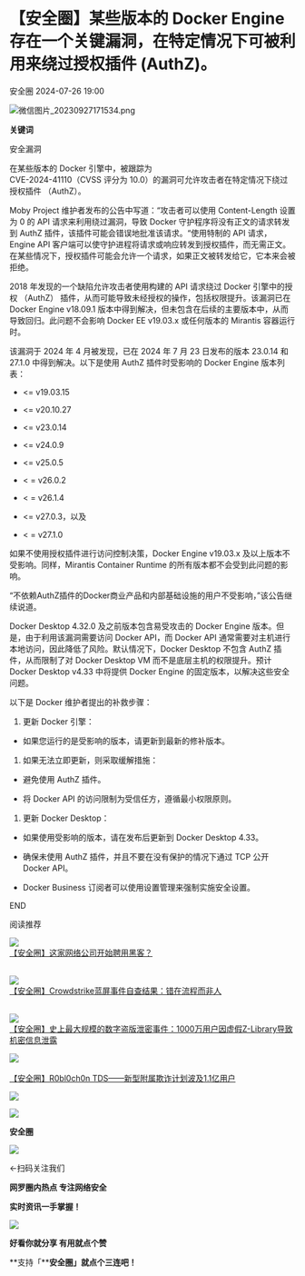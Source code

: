 #  【安全圈】某些版本的 Docker Engine 存在一个关键漏洞，在特定情况下可被利用来绕过授权插件 (AuthZ)。   
 安全圈   2024-07-26 19:00  
  
![](https://mmbiz.qpic.cn/sz_mmbiz_png/aBHpjnrGylgOvEXHviaXu1fO2nLov9bZ055v7s8F6w1DD1I0bx2h3zaOx0Mibd5CngBwwj2nTeEbupw7xpBsx27Q/640?wx_fmt=png&from=appmsg "微信图片_20230927171534.png")  
  
  
**关键词**  
  
  
  
安全漏洞  
  
  
在某些版本的 Docker 引擎中，被跟踪为   
CVE-2024-41110（CVSS 评分为 10.0）的漏洞可允许攻击者在特定情况下绕过授权插件 （AuthZ）。  
  
Moby Project 维护者发布的公告中写道：“攻击者可以使用 Content-Length 设置为 0 的 API 请求来利用绕过漏洞，导致 Docker 守护程序将没有正文的请求转发到 AuthZ 插件，该插件可能会错误地批准该请求。“使用特制的 API 请求，Engine API 客户端可以使守护进程将请求或响应转发到授权插件，而无需正文。在某些情况下，授权插件可能会允许一个请求，如果正文被转发给它，它本来会被拒绝。  
  
2018 年发现的一个缺陷允许攻击者使用构建的 API 请求绕过 Docker 引擎中的授权 （AuthZ） 插件，从而可能导致未经授权的操作，包括权限提升。该漏洞已在 Docker Engine v18.09.1 版本中得到解决，但未包含在后续的主要版本中，从而导致回归。此问题不会影响 Docker EE v19.03.x 或任何版本的 Mirantis 容器运行时。  
  
该漏洞于 2024 年 4 月被发现，已在 2024 年 7 月 23 日发布的版本 23.0.14 和 27.1.0 中得到解决。以下是使用 AuthZ 插件时受影响的 Docker Engine 版本列表：  
- <= v19.03.15  
  
- <= v20.10.27  
  
- <= v23.0.14  
  
- <= v24.0.9  
  
- <= v25.0.5  
  
- < = v26.0.2  
  
- < = v26.1.4  
  
- <= v27.0.3，以及  
  
- < = v27.1.0  
  
如果不使用授权插件进行访问控制决策，Docker Engine v19.03.x 及以上版本不受影响。同样，Mirantis Container Runtime 的所有版本都不会受到此问题的影响。  
  
“不依赖AuthZ插件的Docker商业产品和内部基础设施的用户不受影响，”该公告继续说道。  
  
Docker Desktop 4.32.0 及之前版本包含易受攻击的 Docker Engine 版本。但是，由于利用该漏洞需要访问 Docker API，而 Docker API 通常需要对主机进行本地访问，因此降低了风险。默认情况下，Docker Desktop 不包含 AuthZ 插件，从而限制了对 Docker Desktop VM 而不是底层主机的权限提升。预计 Docker Desktop v4.33 中将提供 Docker Engine 的固定版本，以解决这些安全问题。  
  
以下是 Docker 维护者提出的补救步骤：  
1. 更新 Docker 引擎：  
  
- 如果您运行的是受影响的版本，请更新到最新的修补版本。  
  
1. 如果无法立即更新，则采取缓解措施：  
  
- 避免使用 AuthZ 插件。  
  
- 将 Docker API 的访问限制为受信任方，遵循最小权限原则。  
  
1. 更新 Docker Desktop：  
  
- 如果使用受影响的版本，请在发布后更新到 Docker Desktop 4.33。  
  
- 确保未使用 AuthZ 插件，并且不要在没有保护的情况下通过 TCP 公开 Docker API。  
  
- Docker Business 订阅者可以使用设置管理来强制实施安全设置。  
  
  
  
END  
  
  
阅读推荐  
  
  
![](https://mmbiz.qpic.cn/sz_mmbiz_jpg/aBHpjnrGylhickkwIrLIB3GAHnldD5X9krF8cwzia67GeRdXJ5DGHWcvNlmUwEYKV1iaGguvbVxtmBHZvPs1Wic0MA/640?wx_fmt=jpeg "")  
[【安全圈】这家网络公司开始聘用黑客？](http://mp.weixin.qq.com/s?__biz=MzIzMzE4NDU1OQ==&mid=2652063086&idx=1&sn=8b841b8242dff0f3af24fad49b952555&chksm=f36e692ec419e03882e468149cd84bb3bca83dc01adefb881762171e95f162781888daef50d8&scene=21#wechat_redirect)  
                                      
  
  
![](https://mmbiz.qpic.cn/sz_mmbiz_jpg/aBHpjnrGylhickkwIrLIB3GAHnldD5X9kjxbNcicHYj7FOklgiarSLrXGdFJhSmtsbHack2G1Ibnnn8uib77a8ttLA/640?wx_fmt=jpeg "")  
[【安全圈】Crowdstrike蓝屏事件自查结果：错在流程而非人](http://mp.weixin.qq.com/s?__biz=MzIzMzE4NDU1OQ==&mid=2652063086&idx=2&sn=afcd1063623156c29769141ffa615a68&chksm=f36e692ec419e0384b2b7e668a91f93453fce5abdab9616d7f3dcbcc30a96ce7b4fd3611e744&scene=21#wechat_redirect)  
          
  
  
![](https://mmbiz.qpic.cn/sz_mmbiz_jpg/aBHpjnrGylhickkwIrLIB3GAHnldD5X9kVGxv8k3TQzKdbT8IN2buJLWickC74g2WKcicfibPzj2HVAljpPialUqaDQ/640?wx_fmt=jpeg "")  
[【安全圈】史上最大规模的数字盗版泄密事件：1000万用户因虚假Z-Library导致机密信息泄露](http://mp.weixin.qq.com/s?__biz=MzIzMzE4NDU1OQ==&mid=2652063086&idx=3&sn=5732f3cf80a7316954fc8c9c85bb06c4&chksm=f36e692ec419e0389e237580eba7c2403888b435cba1ae69a629d8c950727f0d6273f60d7e81&scene=21#wechat_redirect)  
  
  
  
![](https://mmbiz.qpic.cn/sz_mmbiz_jpg/aBHpjnrGylhickkwIrLIB3GAHnldD5X9kxL3GDjmaH7wvh73LhGzibQS4EfLAuicwCTgRcwbkhUOMExQSzcugd9Qg/640?wx_fmt=jpeg "")  
[](http://mp.weixin.qq.com/s?__biz=MzIzMzE4NDU1OQ==&mid=2652063065&idx=4&sn=96fc3e573519081fbd49937334e2bdf4&chksm=f36e6919c419e00f3be7624ee0417191b17aa3f119197ded57e995671d7fefbef3d6a1a00393&scene=21#wechat_redirect)  
[【安全圈】R0bl0ch0n TDS——新型附属欺诈计划波及1.1亿用户](http://mp.weixin.qq.com/s?__biz=MzIzMzE4NDU1OQ==&mid=2652063086&idx=4&sn=4cb1efc9ece7cc4641fdb5a422dac737&chksm=f36e692ec419e0382853b4f9ee3dc8dd2aa290b4761f2ab797eb8933813dec5295cb4cfcb621&scene=21#wechat_redirect)  
  
  
  
  
  
  
![](https://mmbiz.qpic.cn/mmbiz_gif/aBHpjnrGylgeVsVlL5y1RPJfUdozNyCEft6M27yliapIdNjlcdMaZ4UR4XxnQprGlCg8NH2Hz5Oib5aPIOiaqUicDQ/640?wx_fmt=gif "")  
  
  
  
![](https://mmbiz.qpic.cn/mmbiz_png/aBHpjnrGylgeVsVlL5y1RPJfUdozNyCEDQIyPYpjfp0XDaaKjeaU6YdFae1iagIvFmFb4djeiahnUy2jBnxkMbaw/640?wx_fmt=png "")  
  
**安全圈**  
  
![](https://mmbiz.qpic.cn/mmbiz_gif/aBHpjnrGylgeVsVlL5y1RPJfUdozNyCEft6M27yliapIdNjlcdMaZ4UR4XxnQprGlCg8NH2Hz5Oib5aPIOiaqUicDQ/640?wx_fmt=gif "")  
  
  
←扫码关注我们  
  
**网罗圈内热点 专注网络安全**  
  
**实时资讯一手掌握！**  
  
  
![](https://mmbiz.qpic.cn/mmbiz_gif/aBHpjnrGylgeVsVlL5y1RPJfUdozNyCE3vpzhuku5s1qibibQjHnY68iciaIGB4zYw1Zbl05GQ3H4hadeLdBpQ9wEA/640?wx_fmt=gif "")  
  
**好看你就分享 有用就点个赞**  
  
**支持「****安全圈」就点个三连吧！**  
  

